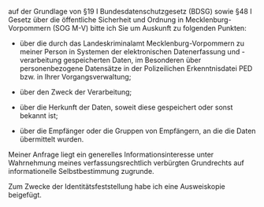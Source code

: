 auf der Grundlage von §19 I Bundesdatenschutzgesetz (BDSG) sowie
§48 I Gesetz über die öffentliche Sicherheit und Ordnung in Mecklenburg-Vorpommern
(SOG M-V) bitte ich Sie um Auskunft zu folgenden Punkten:

+ über die durch das Landeskriminalamt Mecklenburg-Vorpommern zu meiner Person
  in Systemen der elektronischen Datenerfassung und -verarbeitung gespeicherten
  Daten, im Besonderen über personenbezogene Datensätze in der Polizeilichen Erkenntnisdatei
  PED bzw. in Ihrer Vorgangsverwaltung;

+ über den Zweck der Verarbeitung;

+ über die Herkunft der Daten, soweit diese gespeichert oder sonst bekannt ist;

+ über die Empfänger oder die Gruppen von Empfängern, an die die Daten übermittelt wurden.

Meiner Anfrage liegt ein generelles Informationsinteresse unter Wahrnehmung
meines verfassungsrechtlich verbürgten Grundrechts auf informationelle
Selbstbestimmung zugrunde.

Zum Zwecke der Identitätsfeststellung habe ich eine Ausweiskopie beigefügt.
